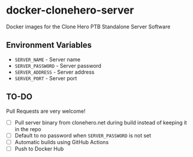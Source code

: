 # docker-clonehero-server

Docker images for the Clone Hero PTB Standalone Server Software

## Environment Variables

- `SERVER_NAME` - Server name
- `SERVER_PASSWORD` - Server password
- `SERVER_ADDRESS` - Server address
- `SERVER_PORT` - Server port

## TO-DO

Pull Requests are very welcome!

- [ ] Pull server binary from clonehero.net during build instead of keeping it in the repo
- [ ] Default to no password when `SERVER_PASSWORD` is not set
- [ ] Automatic builds using GitHub Actions
- [ ] Push to Docker Hub
